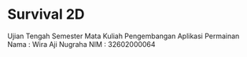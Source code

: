 # Survival 2D
Ujian Tengah Semester Mata Kuliah Pengembangan Aplikasi Permainan
Nama   : Wira Aji Nugraha 
NIM    : 32602000064
